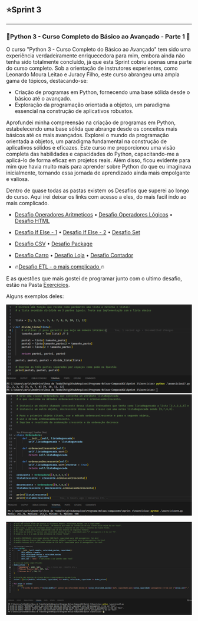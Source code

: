 ## ⭐Sprint 3

---
### 🐍Python 3 - Curso Completo do Básico ao Avançado - Parte 1 🐉

O curso "Python 3 - Curso Completo do Básico ao Avançado" tem sido uma experiência verdadeiramente enriquecedora para mim, 
embora ainda não tenha sido totalmente concluído, já que esta Sprint cobriu apenas uma parte do curso completo.
Sob a orientação de instrutores experientes, como Leonardo Moura Leitao e Juracy Filho, este curso abrangeu uma ampla gama de tópicos, destacando-se:

- Criação de programas em Python, fornecendo uma base sólida desde o básico até o avançado.
- Exploração da programação orientada a objetos, um paradigma essencial na construção de aplicativos robustos.

Aprofundei minha compreensão na criação de programas em Python, estabelecendo uma base sólida que abrange desde os conceitos mais básicos até os mais avançados.
Explorei o mundo da programação orientada a objetos, um paradigma fundamental na construção de aplicativos sólidos e eficazes.
Este curso me proporcionou uma visão completa das habilidades e capacidades do Python, capacitando-me a aplicá-lo de forma eficaz em projetos reais. 
Além disso, ficou evidente para mim que havia muito mais para aprender sobre Python do que eu imaginava inicialmente, tornando essa jornada de aprendizado ainda mais empolgante e valiosa.

Dentro de quase todas as pastas existem os Desafios que superei ao longo do curso.
Aqui irei deixar os links com acesso a eles, do mais facil indo ao mais complicado.


- [Desafio Operadores Aritmeticos](https://github.com/CarlosRyan07/Programa-Bolsas-CompassUOL/blob/main/Sprint_3/Python/fundamentos/Desafio_operadores_aritmeticos.py) • [Desafio Operadores Lógicos](https://github.com/CarlosRyan07/Programa-Bolsas-CompassUOL/blob/main/Sprint_3/Python/fundamentos/Desafio_operadores_logicos.py) •  [Desafio HTML](https://github.com/CarlosRyan07/Programa-Bolsas-CompassUOL/blob/main/Sprint_3/Python/funcoes/Desafio_html.py)
-  [Desafio If Else - 1](https://github.com/CarlosRyan07/Programa-Bolsas-CompassUOL/blob/main/Sprint_3/Python/estruturas_controle/Desafio_if_else_1.py) • [Desafio If Else - 2](https://github.com/CarlosRyan07/Programa-Bolsas-CompassUOL/blob/main/Sprint_3/Python/estruturas_controle/Desafio_if_else_2.py) • [Desafio Set](https://github.com/CarlosRyan07/Programa-Bolsas-CompassUOL/blob/main/Sprint_3/Python/estruturas_controle/Desafio_set.py)
- [Desafio CSV](https://github.com/CarlosRyan07/Programa-Bolsas-CompassUOL/blob/main/Sprint_3/Python/manipulacao_arquivos/io_Desafio_csv.py) • [Desafio Package](https://github.com/CarlosRyan07/Programa-Bolsas-CompassUOL/blob/main/Sprint_3/Python/pacotes/Desafio_package.py)
- [Desafio Carro](https://github.com/CarlosRyan07/Programa-Bolsas-CompassUOL/blob/main/Sprint_3/Python/poo/Desafio_carro.py) • [Desafio Loja](https://github.com/CarlosRyan07/Programa-Bolsas-CompassUOL/blob/main/Sprint_3/Python/poo/Desafio_loja.py) • [Desafio Contador](https://github.com/CarlosRyan07/Programa-Bolsas-CompassUOL/blob/main/Sprint_3/Python/poo_avancada/Desafio_contador_objetos.py)

- 🔥[Desafio ETL - o mais complicado ](https://github.com/CarlosRyan07/Programa-Bolsas-CompassUOL/blob/main/Sprint_3/Exercicios/DesafioETL/DesafioAtores.py)🔥

E as questões que mais gostei de programar junto com o ultimo desafio, estão na Pasta [Exercícios](https://github.com/CarlosRyan07/Programa-Bolsas-CompassUOL/tree/main/Sprint_3/Exercicios).

Alguns exemplos deles:

<img src="https://github.com/CarlosRyan07/Programa-Bolsas-CompassUOL/blob/main/Sprint_3/Evidencias/Captura_de_tela_2023-09-12%20155404.png" width="850">
<img src="https://github.com/CarlosRyan07/Programa-Bolsas-CompassUOL/blob/main/Sprint_3/Evidencias/Captura_de_tela_2023-09-12%20155651.png" width="850">

![exercicio25.py](https://github.com/CarlosRyan07/Programa-Bolsas-CompassUOL/blob/main/Sprint_3/Evidencias/Captura_de_tela_2023-09-12%20155920.png)

